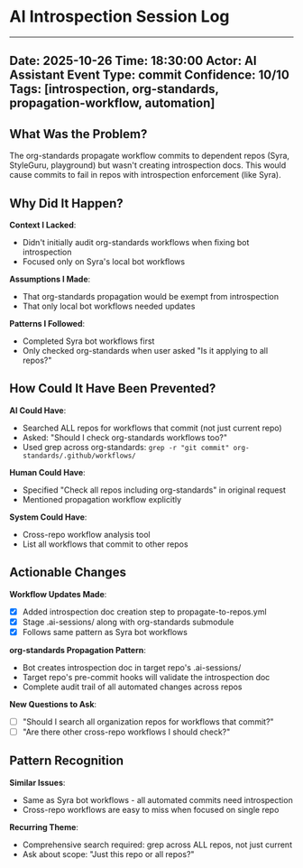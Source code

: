 # AI Introspection Session Log

---
**Date**: 2025-10-26
**Time**: 18:30:00
**Actor**: AI Assistant
**Event Type**: commit
**Confidence**: 10/10
**Tags**: [introspection, org-standards, propagation-workflow, automation]
---

## What Was the Problem?

The org-standards propagate workflow commits to dependent repos (Syra, StyleGuru, playground) but wasn't creating introspection docs. This would cause commits to fail in repos with introspection enforcement (like Syra).

## Why Did It Happen?

**Context I Lacked**:
- Didn't initially audit org-standards workflows when fixing bot introspection
- Focused only on Syra's local bot workflows

**Assumptions I Made**:
- That org-standards propagation would be exempt from introspection
- That only local bot workflows needed updates

**Patterns I Followed**:
- Completed Syra bot workflows first
- Only checked org-standards when user asked "Is it applying to all repos?"

## How Could It Have Been Prevented?

**AI Could Have**:
- Searched ALL repos for workflows that commit (not just current repo)
- Asked: "Should I check org-standards workflows too?"
- Used grep across org-standards: `grep -r "git commit" org-standards/.github/workflows/`

**Human Could Have**:
- Specified "Check all repos including org-standards" in original request
- Mentioned propagation workflow explicitly

**System Could Have**:
- Cross-repo workflow analysis tool
- List all workflows that commit to other repos

## Actionable Changes

**Workflow Updates Made**:
- [x] Added introspection doc creation step to propagate-to-repos.yml
- [x] Stage .ai-sessions/ along with org-standards submodule
- [x] Follows same pattern as Syra bot workflows

**org-standards Propagation Pattern**:
- Bot creates introspection doc in target repo's .ai-sessions/
- Target repo's pre-commit hooks will validate the introspection doc
- Complete audit trail of all automated changes across repos

**New Questions to Ask**:
- [ ] "Should I search all organization repos for workflows that commit?"
- [ ] "Are there other cross-repo workflows I should check?"

## Pattern Recognition

**Similar Issues**:
- Same as Syra bot workflows - all automated commits need introspection
- Cross-repo workflows are easy to miss when focused on single repo

**Recurring Theme**:
- Comprehensive search required: grep across ALL repos, not just current
- Ask about scope: "Just this repo or all repos?"
